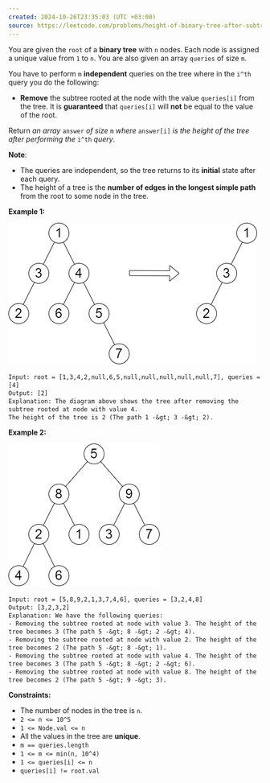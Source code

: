 ```yaml
---
created: 2024-10-26T23:35:03 (UTC +03:00)
source: https://leetcode.com/problems/height-of-binary-tree-after-subtree-removal-queries/description/?envType=daily-question&envId=2024-10-26
---
```

You are given the `root` of a **binary tree** with `n` nodes. Each node is assigned a unique value from `1` to `n`. You are also given an array `queries` of size `m`.

You have to perform `m` **independent** queries on the tree where in the `i^th` query you do the following:

-   **Remove** the subtree rooted at the node with the value `queries[i]` from the tree. It is **guaranteed** that `queries[i]` will **not** be equal to the value of the root.

Return _an array_ `answer` _of size_ `m` _where_ `answer[i]` _is the height of the tree after performing the_ `i^th` _query_.

**Note**:

-   The queries are independent, so the tree returns to its **initial** state after each query.
-   The height of a tree is the **number of edges in the longest simple path** from the root to some node in the tree.


**Example 1:**

![img.png](img.png)

```
Input: root = [1,3,4,2,null,6,5,null,null,null,null,null,7], queries = [4]
Output: [2]
Explanation: The diagram above shows the tree after removing the subtree rooted at node with value 4.
The height of the tree is 2 (The path 1 -&gt; 3 -&gt; 2).
```


**Example 2:**

![img_1.png](img_1.png)

```
Input: root = [5,8,9,2,1,3,7,4,6], queries = [3,2,4,8]
Output: [3,2,3,2]
Explanation: We have the following queries:
- Removing the subtree rooted at node with value 3. The height of the tree becomes 3 (The path 5 -&gt; 8 -&gt; 2 -&gt; 4).
- Removing the subtree rooted at node with value 2. The height of the tree becomes 2 (The path 5 -&gt; 8 -&gt; 1).
- Removing the subtree rooted at node with value 4. The height of the tree becomes 3 (The path 5 -&gt; 8 -&gt; 2 -&gt; 6).
- Removing the subtree rooted at node with value 8. The height of the tree becomes 2 (The path 5 -&gt; 9 -&gt; 3).
```


**Constraints:**

-   The number of nodes in the tree is `n`.
-   `2 <= n <= 10^5`
-   `1 <= Node.val <= n`
-   All the values in the tree are **unique**.
-   `m == queries.length`
-   `1 <= m <= min(n, 10^4)`
-   `1 <= queries[i] <= n`
-   `queries[i] != root.val`

